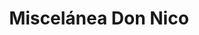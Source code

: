 ---
title: "Miscelánea Don Nico"
url: /toluca-estado-de-mexico/miscelanea-don-nico/
shop: Lebensmittel
---